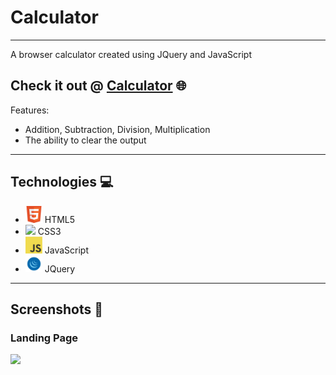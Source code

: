 # Calculator
---

A browser calculator created using JQuery and JavaScript

## Check it out @ [Calculator](https://coolest-calculator.netlify.app/) 🌐

Features:
- Addition, Subtraction, Division, Multiplication
- The ability to clear the output

---

## Technologies 💻
- <img src="./images/icons/html5.png" width="27"> HTML5
- <img src="./images/icons/css.png" width="27"> CSS3
- <img src="./images/icons/javascript.png" width="27"> JavaScript
- <img src="./images/icons/jquery.png" width="27"> JQuery

---

## Screenshots 📸

### Landing Page
<img src="./images/game/landingpage.png" width="200">